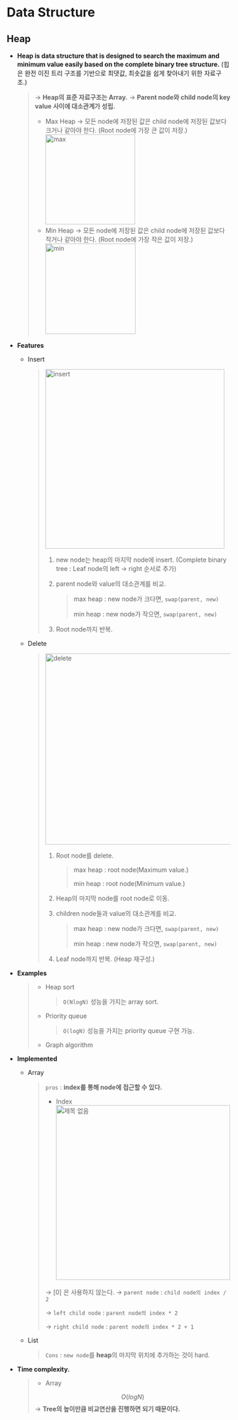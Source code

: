 # Data Structure

## Heap

- **Heap is data structure that is designed to search the maximum and minimum value easily based on the complete binary tree structure.**
  (힙은 완전 이진 트리 구조를 기반으로 최댓값, 최솟값을 쉽게 찾아내기 위한 자료구조.)

  > → **Heap의 표준 자료구조는 Array.**
  > → **Parent node와 child node의 key value 사이에 대소관계가 성립.**
  >
  > * Max Heap
  >   → 모든 node에 저장된 값은 child node에 저장된 값보다 크거나 같아야 한다. (Root node에 가장 큰 값이 저장.)
  >   <img width="202" alt="max" src="https://user-images.githubusercontent.com/23169707/73246166-43e18b80-41f1-11ea-9678-67844f685dc7.png">
  > * Min Heap
  >   → 모든 node에 저장된 값은 child node에 저장된 값보다 작거나 같아야 한다. (Root node에 가장 작은 값이 저장.)
  >   <img width="203" alt="min" src="https://user-images.githubusercontent.com/23169707/73246172-480da900-41f1-11ea-8b91-cac4ace9035d.png">


- **Features**

  - Insert
  
    > <img width="403" alt="insert" src="https://user-images.githubusercontent.com/23169707/73247667-c1f36180-41f4-11ea-9519-e5fa33eade0b.png">
    >
    > 1. new node는 heap의 마지막 node에 insert.
    >    (Complete binary tree : Leaf node의 left → right 순서로 추가)
    >
    > 2. parent node와 value의 대소관계를 비교.
    >
    >    > max heap : new node가 크다면, `swap(parent, new)`
    >    >
    >    > min heap : new node가 작으면, `swap(parent, new)`
    >
    > 3. Root node까지 반복.
  
  - Delete
  
    > <img width="429" alt="delete" src="https://user-images.githubusercontent.com/23169707/73248118-b3597a00-41f5-11ea-9fac-90b0c3d7a85c.png">
    >
    > 1. Root node를 delete.
    >
    >    > max heap : root node(Maximum value.)
    >    >
    >    > min heap : root node(Minimum value.)
    >
    > 2. Heap의 마지막 node를 root node로 이동.
    >
    > 3. children node들과 value의 대소관계를 비교.
    >
    >    > max heap : new node가 크다면, `swap(parent, new)`
    >    >
    >    > min heap : new node가 작으면, `swap(parent, new)`
    >
    > 4. Leaf node까지 반복. (Heap 재구성.)
  
- **Examples**

  > - Heap sort
  >
  >   > `O(NlogN)` 성능을 가지는 array sort.
  >
  > - Priority queue
  >
  >   > `O(logN)` 성능을 가지는 priority queue 구현 가능.
  >
  > - Graph algorithm


- **Implemented**

  * Array

    > `pros` : **index를 통해 node에 접근할 수 있다.**
    >
    > - Index
    >   <img width="392" alt="제목 없음" src="https://user-images.githubusercontent.com/23169707/73253290-9629a900-41ff-11ea-890c-4a82ef2e90a8.png">
    >   
    > → [0] 은 사용하지 않는다.
    >   → `parent node` : `child node의 index / 2`
    >
    >   → `left child node` : `parent node의 index * 2`
    >   
    >   → `right child node` : `parent node의 index * 2 + 1`
    
  * List
  
    > `Cons` : `new node`를 **heap**의 마지막 위치에 추가하는 것이 hard.


- **Time complexity.**

  > * Array 
  >
  > $$
  > O(log N)
  > $$
  > → **Tree의 높이만큼 비교연산을 진행하면 되기 때문이다.**
  >

